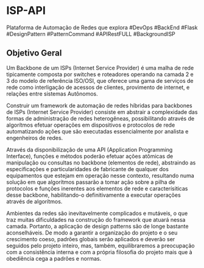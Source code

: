 # ISP-API
Plataforma de Automação de Redes que explora #DevOps #BackEnd #Flask #DesignPattern #PatternCommand #APIRestFULL #BackgroundISP


## Objetivo Geral
Um Backbone de um ISPs (Internet Service Provider) é uma malha de rede tipicamente composta por switches e roteadores operando na camada 2 e 3 do modelo de referência ISO/OSI, que oferece uma gama de serviços de rede como interligação de acessos de clientes, provimento de internet, e relações entre sistemas Autônomos.

Construir um framework de automação de redes híbridas para backbones de ISPs (Internet Service Provider) consiste em abstrair a complexidade das formas de administração de redes heterogêneas, possibilitando através de algorítmos efetuar operações em dispositivos e protocolos de rede automatizando ações que são executadas essencialmente por analista e engenheiros de redes.

Através da disponibilização de uma API (Application Programming Interface), funções e métodos poderão efetuar ações atômicas de manipulação ou consultas no backbone (elementos de rede), abstraindo as especificações e particularidades de fabricante de qualquer dos equipamentos que estejam em operação nesse contexto, resultando numa solução em que algorítmos passarão a tomar ação sobre a pilha de protocolos e funções inerentes aos elementos de rede e caracterísiticas desse backbone, habilitando-o definitivamente a executar operações através de algorítmos.

Ambientes da redes são inevitavelmente complicados e mutáveis, o que traz muitas dificuldades na construção do framework que atuará nessa camada. Portanto, a aplicação de design patterns são de longe bastante aconselháveis. De modo a garantir a organização do projeto e o seu crescimento coeso, padrões globais serão aplicados e deverão ser seguidos pelo projeto inteiro, mas, também, equilibraremos a preocupação com a consistência interna e com a própria filosofia do projeto mais que à obediência cega a padrões e normas.
